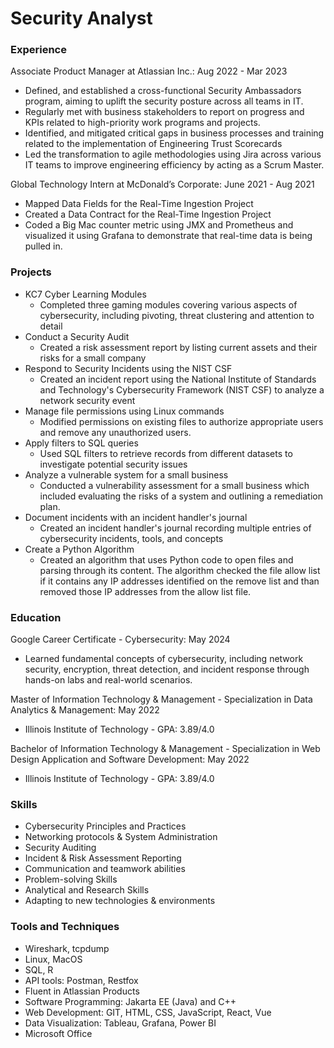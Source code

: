 # Security Analyst

### Experience
Associate Product Manager at Atlassian Inc.: Aug 2022 - Mar 2023
- Defined, and established a cross-functional Security Ambassadors program, aiming to uplift the security posture across all teams in IT.
- Regularly met with business stakeholders to report on progress and KPIs related to high-priority work programs and projects. 
- Identified, and mitigated critical gaps in business processes and training related to the implementation of Engineering Trust Scorecards
- Led the transformation to agile methodologies using Jira across various IT teams to improve engineering efficiency by acting as a Scrum Master. 

Global Technology Intern at McDonald’s Corporate: June 2021 - Aug 2021
- Mapped Data Fields for the Real-Time Ingestion Project
- Created a Data Contract for the Real-Time Ingestion Project
- Coded a Big Mac counter metric using JMX and Prometheus and visualized it using Grafana to demonstrate that real-time data is being pulled in.

### Projects
- KC7 Cyber Learning Modules
  - Completed three gaming modules covering various aspects of cybersecurity, including pivoting, threat clustering and attention to detail
- Conduct a Security Audit 
  - Created a risk assessment report by listing current assets and their risks for a small company 
- Respond to Security Incidents using the NIST CSF
  - Created an incident report using the National Institute of Standards and Technology's Cybersecurity Framework (NIST CSF) to analyze a network security event   
- Manage file permissions using Linux commands
  - Modified permissions on existing files to authorize appropriate users and remove any unauthorized users. 
- Apply filters to SQL queries
  - Used SQL filters to retrieve records from different datasets to investigate potential security issues 
- Analyze a vulnerable system for a small business
  - Conducted a vulnerability assessment for a small business which included evaluating the risks of a system and outlining a remediation plan.
- Document incidents with an incident handler's journal
  - Created an incident handler's journal recording multiple entries of cybersecurity incidents, tools, and concepts
- Create a Python Algorithm
  - Created an algorithm that uses Python code to open files and parsing through its content. The algorithm checked the file allow list if it contains any IP addresses identified on the remove list and than removed those IP addresses from the allow list file.

### Education
Google Career Certificate - Cybersecurity: May 2024
- Learned fundamental concepts of cybersecurity, including network security, encryption, threat detection, and incident response through hands-on labs and real-world scenarios.

Master of Information Technology & Management - Specialization in Data Analytics & Management: May 2022
- Illinois Institute of Technology - GPA: 3.89/4.0  

Bachelor of Information Technology & Management - Specialization in Web Design Application and Software Development: May 2022
- Illinois Institute of Technology - GPA: 3.89/4.0  

### Skills
- Cybersecurity Principles and Practices
- Networking protocols & System Administration
- Security Auditing
- Incident & Risk Assessment Reporting
- Communication and teamwork abilities
- Problem-solving Skills
- Analytical and Research Skills
- Adapting to new technologies & environments

### Tools and Techniques
- Wireshark, tcpdump
- Linux, MacOS 
- SQL, R
- API tools: Postman, Restfox
- Fluent in Atlassian Products
- Software Programming: Jakarta EE (Java) and C++ 
- Web Development: GIT, HTML, CSS, JavaScript, React, Vue
- Data Visualization: Tableau, Grafana, Power BI
- Microsoft Office
